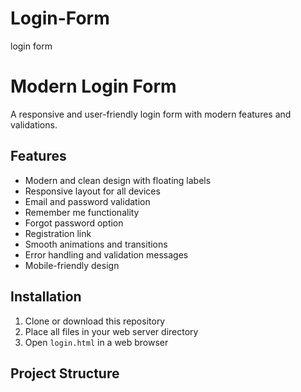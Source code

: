 # Login-Form
login form
# Modern Login Form

A responsive and user-friendly login form with modern features and validations.

## Features

- Modern and clean design with floating labels
- Responsive layout for all devices
- Email and password validation
- Remember me functionality
- Forgot password option
- Registration link
- Smooth animations and transitions
- Error handling and validation messages
- Mobile-friendly design

## Installation

1. Clone or download this repository
2. Place all files in your web server directory
3. Open `login.html` in a web browser

## Project Structure
